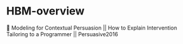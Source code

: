 # HBM-overview
:book:  Modeling for Contextual Persuasion || How to Explain Intervention Tailoring to a Programmer || Persuasive2016
